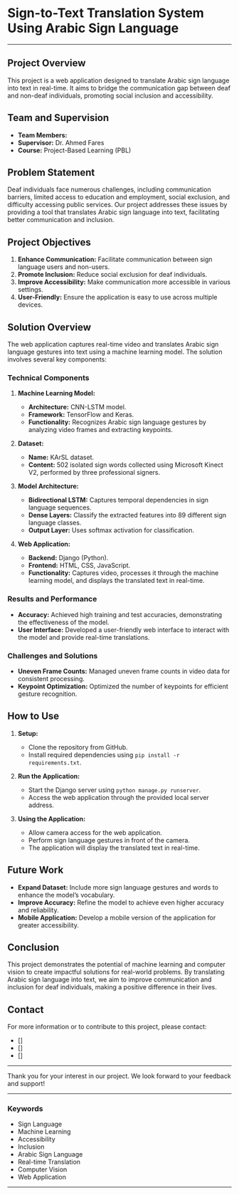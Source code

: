 # Sign-to-Text Translation System Using Arabic Sign Language

---

## Project Overview

This project is a web application designed to translate Arabic sign language into text in real-time. It aims to bridge the communication gap between deaf and non-deaf individuals, promoting social inclusion and accessibility.

## Team and Supervision

- **Team Members:** 
- **Supervisor:** Dr. Ahmed Fares
- **Course:** Project-Based Learning (PBL)

## Problem Statement

Deaf individuals face numerous challenges, including communication barriers, limited access to education and employment, social exclusion, and difficulty accessing public services. Our project addresses these issues by providing a tool that translates Arabic sign language into text, facilitating better communication and inclusion.

## Project Objectives

1. **Enhance Communication:** Facilitate communication between sign language users and non-users.
2. **Promote Inclusion:** Reduce social exclusion for deaf individuals.
3. **Improve Accessibility:** Make communication more accessible in various settings.
4. **User-Friendly:** Ensure the application is easy to use across multiple devices.

## Solution Overview

The web application captures real-time video and translates Arabic sign language gestures into text using a machine learning model. The solution involves several key components:

### Technical Components

1. **Machine Learning Model:**
   - **Architecture:** CNN-LSTM model.
   - **Framework:** TensorFlow and Keras.
   - **Functionality:** Recognizes Arabic sign language gestures by analyzing video frames and extracting keypoints.

2. **Dataset:**
   - **Name:** KArSL dataset.
   - **Content:** 502 isolated sign words collected using Microsoft Kinect V2, performed by three professional signers.

3. **Model Architecture:**
   - **Bidirectional LSTM:** Captures temporal dependencies in sign language sequences.
   - **Dense Layers:** Classify the extracted features into 89 different sign language classes.
   - **Output Layer:** Uses softmax activation for classification.

4. **Web Application:**
   - **Backend:** Django (Python).
   - **Frontend:** HTML, CSS, JavaScript.
   - **Functionality:** Captures video, processes it through the machine learning model, and displays the translated text in real-time.

### Results and Performance

- **Accuracy:** Achieved high training and test accuracies, demonstrating the effectiveness of the model.
- **User Interface:** Developed a user-friendly web interface to interact with the model and provide real-time translations.

### Challenges and Solutions

- **Uneven Frame Counts:** Managed uneven frame counts in video data for consistent processing.
- **Keypoint Optimization:** Optimized the number of keypoints for efficient gesture recognition.

## How to Use

1. **Setup:**
   - Clone the repository from GitHub.
   - Install required dependencies using `pip install -r requirements.txt`.

2. **Run the Application:**
   - Start the Django server using `python manage.py runserver`.
   - Access the web application through the provided local server address.

3. **Using the Application:**
   - Allow camera access for the web application.
   - Perform sign language gestures in front of the camera.
   - The application will display the translated text in real-time.

## Future Work

- **Expand Dataset:** Include more sign language gestures and words to enhance the model’s vocabulary.
- **Improve Accuracy:** Refine the model to achieve even higher accuracy and reliability.
- **Mobile Application:** Develop a mobile version of the application for greater accessibility.

## Conclusion

This project demonstrates the potential of machine learning and computer vision to create impactful solutions for real-world problems. By translating Arabic sign language into text, we aim to improve communication and inclusion for deaf individuals, making a positive difference in their lives.

## Contact

For more information or to contribute to this project, please contact:

- []
- []
- []

---

Thank you for your interest in our project. We look forward to your feedback and support!

---

### Keywords

- Sign Language
- Machine Learning
- Accessibility
- Inclusion
- Arabic Sign Language
- Real-time Translation
- Computer Vision
- Web Application

---
